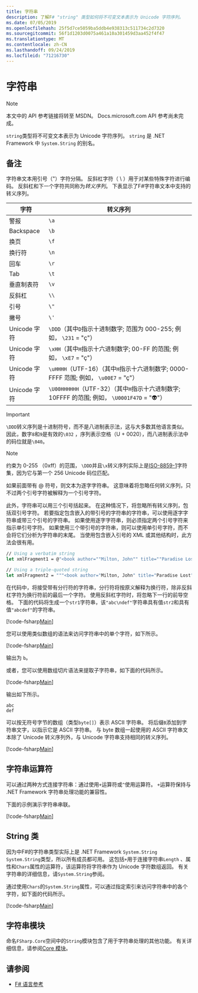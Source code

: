 ```yaml
---
title: 字符串
description: 了解F# "string" 类型如何将不可变文本表示为 Unicode 字符序列。
ms.date: 07/05/2019
ms.openlocfilehash: 25f5d7ce5059ba5ddb4e938313c511734c2d7320
ms.sourcegitcommit: 56f1d1203d0075a461a10a301459d3aa452f4f47
ms.translationtype: MT
ms.contentlocale: zh-CN
ms.lasthandoff: 09/24/2019
ms.locfileid: "71216730"
---
```

# <a name="strings"></a>字符串

> [!NOTE]
> 本文中的 API 参考链接将转至 MSDN。  Docs.microsoft.com API 参考尚未完成。

`string`类型将不可变文本表示为 Unicode 字符序列。 `string` 是 .NET Framework 中 `System.String` 的别名。

## <a name="remarks"></a>备注

字符串文本用引号（"）字符分隔。 反斜杠字符（ \\ ）用于对某些特殊字符进行编码。 反斜杠和下一个字符共同称为*转义序列*。 下表显示了F#字符串文本中支持的转义序列。

|字符|转义序列|
|---------|---------------|
|警报|`\a`|
|Backspace|`\b`|
|换页|`\f`|
|换行符|`\n`|
|回车|`\r`|
|Tab|`\t`|
|垂直制表符|`\v`|
|反斜杠|`\\`|
|引号|`\"`|
|撇号|`\'`|
|Unicode 字符|`\DDD`（其中`D`指示十进制数字; 范围为 000-255; 例如， `\231` = "ç"）|
|Unicode 字符|`\xHH`（其中`H`指示十六进制数字; 00-FF 的范围; 例如， `\xE7` = "ç"）|
|Unicode 字符|`\uHHHH`（UTF-16）（其中`H`指示十六进制数字; 0000-FFFF 范围; 例如， `\u00E7` = "ç"）|
|Unicode 字符|`\U00HHHHHH`（UTF-32）（其中`H`指示十六进制数字; 10FFFF 的范围; 例如， `\U0001F47D` = "👽"）|

> [!IMPORTANT]
> `\DDD`转义序列是十进制符号，而不是八进制表示法，这与大多数其他语言类似。 因此，数字`8`和`9`是有效的`\032` ，序列表示空格（U + 0020），而八进制表示法中的码位就是`\040`。

> [!NOTE]
> 约束为 0-255 （0xff）的范围， `\DDD`并且`\x`转义序列实际上是[ISO-8859-1](https://en.wikipedia.org/wiki/ISO/IEC_8859-1#Code_page_layout)字符集，因为它与第一个 256 Unicode 码位匹配。

如果前面带有 @ 符号，则文本为逐字字符串。 这意味着将忽略任何转义序列，只不过两个引号字符被解释为一个引号字符。

此外，字符串可以用三个引号括起来。 在这种情况下，将忽略所有转义序列，包括双引号字符。 若要指定包含嵌入的带引号的字符串的字符串，可以使用逐字字符串或带三个引号的字符串。 如果使用逐字字符串，则必须指定两个引号字符来指示单引号字符。 如果使用三个带引号的字符串，则可以使用单引号字符，而不会将它们分析为字符串的末尾。 当使用包含嵌入引号的 XML 或其他结构时，此方法会很有用。

```fsharp
// Using a verbatim string
let xmlFragment1 = @"<book author=""Milton, John"" title=""Paradise Lost"">"

// Using a triple-quoted string
let xmlFragment2 = """<book author="Milton, John" title="Paradise Lost">"""
```

在代码中，将接受带有分行符的字符串，分行符将按原义解释为换行符，除非反斜杠字符为换行符前的最后一个字符。 使用反斜杠字符时，将忽略下一行的前导空格。 下面的代码将生成一个`str1`字符串，该`"abc\ndef"`字符串具有值`str2`和具有值`"abcdef"`的字符串。

[!code-fsharp[Main](~/samples/snippets/fsharp/lang-ref-1/snippet1001.fs)]

您可以使用类似数组的语法来访问字符串中的单个字符，如下所示。

[!code-fsharp[Main](~/samples/snippets/fsharp/lang-ref-1/snippet1002.fs)]

输出为 `b`。

或者，您可以使用数组切片语法来提取子字符串，如下面的代码所示。

[!code-fsharp[Main](~/samples/snippets/fsharp/lang-ref-1/snippet1003.fs)]

输出如下所示。

```console
abc
def
```

可以按无符号字节的数组（类型`byte[]`）表示 ASCII 字符串。 将后缀`B`添加到字符串文字，以指示它是 ASCII 字符串。 与 byte 数组一起使用的 ASCII 字符串文本除了 Unicode 转义序列外，与 Unicode 字符串支持相同的转义序列。

[!code-fsharp[Main](~/samples/snippets/fsharp/lang-ref-1/snippet1004.fs)]

## <a name="string-operators"></a>字符串运算符

可以通过两种方式连接字符串：通过使用`+`运算符或`^`使用运算符。 `+`运算符保持与 .NET Framework 字符串处理功能的兼容性。

下面的示例演示字符串串联。

[!code-fsharp[Main](~/samples/snippets/fsharp/lang-ref-1/snippet1006.fs)]

## <a name="string-class"></a>String 类

因为中F#的字符串类型实际上是 .NET Framework `System.String` `System.String`类型，所以所有成员都可用。 这包括`+`用于连接字符串`Length` 、属性和`Chars`属性的运算符，该运算符将字符串作为 Unicode 字符数组返回。 有关字符串的详细信息，请`System.String`参阅。

通过使用`Chars`的`System.String`属性，可以通过指定索引来访问字符串中的各个字符，如下面的代码所示。

[!code-fsharp[Main](~/samples/snippets/fsharp/lang-ref-1/snippet1005.fs)]

## <a name="string-module"></a>字符串模块

命名`FSharp.Core`空间中的`String`模块包含了用于字符串处理的其他功能。 有关详细信息，请参阅[Core 模块](https://msdn.microsoft.com/visualfsharpdocs/conceptual/core.string-module-%5bfsharp%5d)。

## <a name="see-also"></a>请参阅

- [F# 语言参考](index.md)
